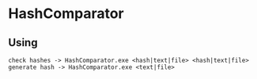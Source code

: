 # HashComparator
## Using
```
check hashes -> HashComparator.exe <hash|text|file> <hash|text|file>
generate hash -> HashComparator.exe <text|file>
```
